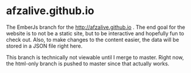 afzalive.github.io
==================

The EmberJs branch for the http://afzalive.github.io . The end goal for the website is to not be a static site, but to be interactive and hopefully fun to check out.
Also, to make changes to the content easier, the data will be stored in a JSON file right here.

This branch is technically not viewable until I merge to master. Right now, the html-only branch is pushed to master since that actually works.
